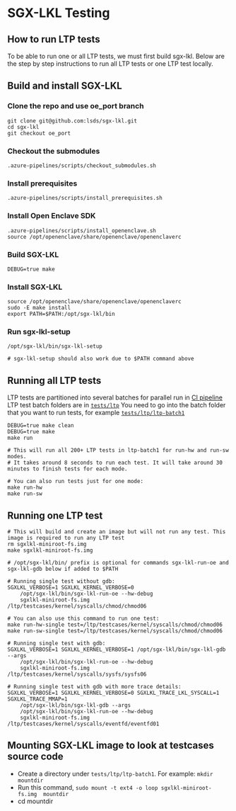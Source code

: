 SGX-LKL Testing
===============

How to run LTP tests
--------------------

To be able to run one or all LTP tests, we must first build sgx-lkl. Below are the step by step instructions to run all LTP tests or one LTP test locally.
## Build and install SGX-LKL

### Clone the repo and use oe_port branch

```
git clone git@github.com:lsds/sgx-lkl.git
cd sgx-lkl
git checkout oe_port
```

###  Checkout the submodules

`.azure-pipelines/scripts/checkout_submodules.sh`

###  Install prerequisites

`.azure-pipelines/scripts/install_prerequisites.sh`

###  Install Open Enclave SDK

```
.azure-pipelines/scripts/install_openenclave.sh
source /opt/openenclave/share/openenclave/openenclaverc
```

### Build SGX-LKL

`DEBUG=true make`

### Install SGX-LKL

```
source /opt/openenclave/share/openenclave/openenclaverc
sudo -E make install
export PATH=$PATH:/opt/sgx-lkl/bin
```

### Run sgx-lkl-setup

```
/opt/sgx-lkl/bin/sgx-lkl-setup

# sgx-lkl-setup should also work due to $PATH command above  
```

## Running all LTP tests

LTP tests are partitioned into several batches for parallel run in [CI pipeline](https://dev.azure.com/sgx-lkl/sgx-lkl/_build)
LTP test batch folders are in [`tests/ltp`](../tests/ltp)
You need to go into the batch folder that you want to run tests, for example [`tests/ltp/ltp-batch1`](../tests/ltp/ltp-batch1)

```
DEBUG=true make clean
DEBUG=true make
make run

# This will run all 200+ LTP tests in ltp-batch1 for run-hw and run-sw modes. 
# It takes around 8 seconds to run each test. It will take around 30 minutes to finish tests for each mode.

# You can also run tests just for one mode:
make run-hw
make run-sw
```

## Running one LTP test

```
# This will build and create an image but will not run any test. This image is required to run any LTP test
rm sgxlkl-miniroot-fs.img
make sgxlkl-miniroot-fs.img

# /opt/sgx-lkl/bin/ prefix is optional for commands sgx-lkl-run-oe and sgx-lkl-gdb below if added to $PATH

# Running single test without gdb:
SGXLKL_VERBOSE=1 SGXLKL_KERNEL_VERBOSE=0 
	/opt/sgx-lkl/bin/sgx-lkl-run-oe --hw-debug 
	sgxlkl-miniroot-fs.img /ltp/testcases/kernel/syscalls/chmod/chmod06

# You can also use this command to run one test:
make run-hw-single test=/ltp/testcases/kernel/syscalls/chmod/chmod06
make run-sw-single test=/ltp/testcases/kernel/syscalls/chmod/chmod06

# Running single test with gdb:
SGXLKL_VERBOSE=1 SGXLKL_KERNEL_VERBOSE=1 /opt/sgx-lkl/bin/sgx-lkl-gdb --args 
	/opt/sgx-lkl/bin/sgx-lkl-run-oe --hw-debug 
	sgxlkl-miniroot-fs.img /ltp/testcases/kernel/syscalls/sysfs/sysfs06

# Running single test with gdb with more trace details:
SGXLKL_VERBOSE=1 SGXLKL_KERNEL_VERBOSE=0 SGXLKL_TRACE_LKL_SYSCALL=1 SGXLKL_TRACE_MMAP=1
	/opt/sgx-lkl/bin/sgx-lkl-gdb --args
	/opt/sgx-lkl/bin/sgx-lkl-run-oe --hw-debug
	sgxlkl-miniroot-fs.img /ltp/testcases/kernel/syscalls/eventfd/eventfd01
```

## Mounting SGX-LKL image to look at testcases source code

 - Create a directory under `tests/ltp/ltp-batch1`. For example: `mkdir mountdir`
 - Run this command, `sudo mount -t ext4 -o loop sgxlkl-miniroot-fs.img  mountdir`
 - cd mountdir

